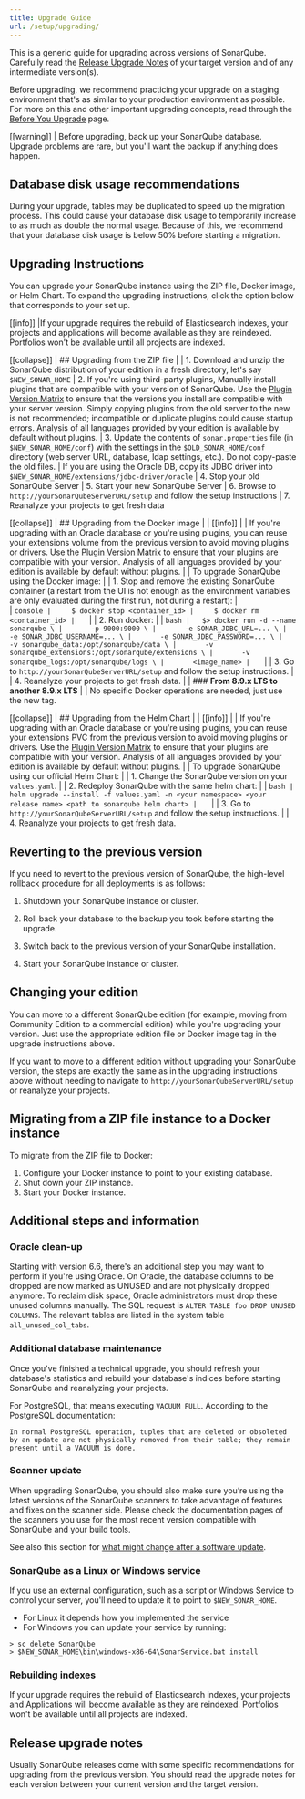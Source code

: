 ```yaml
---
title: Upgrade Guide
url: /setup/upgrading/
---
```

This is a generic guide for upgrading across versions of SonarQube. Carefully read the [Release Upgrade Notes](/setup/upgrade-notes/) of your target version and of any intermediate version(s).

Before upgrading, we recommend practicing your upgrade on a staging environment that's as similar to your production environment as possible. For more on this and other important upgrading concepts, read through the [Before You Upgrade](/setup/before-you-upgrade/) page. 

[[warning]]
| Before upgrading, back up your SonarQube database. Upgrade problems are rare, but you'll want the backup if anything does happen.

## Database disk usage recommendations
During your upgrade, tables may be duplicated to speed up the migration process. This could cause your database disk usage to temporarily increase to as much as double the normal usage. Because of this, we recommend that your database disk usage is below 50% before starting a migration.

## Upgrading Instructions
You can upgrade your SonarQube instance using the ZIP file, Docker image, or Helm Chart. To expand the upgrading instructions, click the option below that corresponds to your set up.

[[info]]
|If your upgrade requires the rebuild of Elasticsearch indexes, your projects and applications will become available as they are reindexed. Portfolios won't be available until all projects are indexed.

[[collapse]]
| ## Upgrading from the ZIP file
| 
| 1. Download and unzip the SonarQube distribution of your edition in a fresh directory, let's say `$NEW_SONAR_HOME`
| 2. If you're using third-party plugins, Manually install plugins that are compatible with your version of SonarQube. Use the [Plugin Version Matrix](/instance-administration/plugin-version-matrix/) to ensure that the versions you install are compatible with your server version. Simply copying plugins from the old server to the new is not recommended; incompatible or duplicate plugins could cause startup errors. Analysis of all languages provided by your edition is available by default without plugins.
| 3. Update the contents of `sonar.properties` file (in `$NEW_SONAR_HOME/conf`) with the settings in the `$OLD_SONAR_HOME/conf` directory (web server URL, database, ldap settings, etc.). Do not copy-paste the old files.
| If you are using the Oracle DB, copy its JDBC driver into `$NEW_SONAR_HOME/extensions/jdbc-driver/oracle`
| 4. Stop your old SonarQube Server
| 5. Start your new SonarQube Server
| 6. Browse to `http://yourSonarQubeServerURL/setup` and follow the setup instructions
| 7. Reanalyze your projects to get fresh data

[[collapse]]
| ## Upgrading from the Docker image
| 
| [[info]]
| | If you're upgrading with an Oracle database or you're using plugins, you can reuse your extensions volume from the previous version to avoid moving plugins or drivers. Use the [Plugin Version Matrix](/instance-administration/plugin-version-matrix/) to ensure that your plugins are compatible with your version. Analysis of all languages provided by your edition is available by default without plugins.
| 
| To upgrade SonarQube using the Docker image:
| 
| 1. Stop and remove the existing SonarQube container (a restart from the UI is not enough as the environment variables are only evaluated during the first run, not during a restart):
|     
| 	```console
|     $ docker stop <container_id>
|     $ docker rm <container_id>
| 	```
| 
| 2. Run docker:
| 
| 	```bash
| 	$> docker run -d --name sonarqube \
| 		-p 9000:9000 \
| 		-e SONAR_JDBC_URL=... \
| 		-e SONAR_JDBC_USERNAME=... \
| 		-e SONAR_JDBC_PASSWORD=... \
| 		-v sonarqube_data:/opt/sonarqube/data \
| 		-v sonarqube_extensions:/opt/sonarqube/extensions \
| 		-v sonarqube_logs:/opt/sonarqube/logs \
| 		<image_name>
| 	```
| 
| 3. Go to `http://yourSonarQubeServerURL/setup` and follow the setup instructions.
| 
| 4. Reanalyze your projects to get fresh data.
| 
| ### **From 8.9.x LTS to another 8.9.x LTS**
| 
| No specific Docker operations are needed, just use the new tag.

[[collapse]]
| ## Upgrading from the Helm Chart 
| 
| [[info]]
| | If you're upgrading with an Oracle database or you're using plugins, you can reuse your extensions PVC from the previous version to avoid moving plugins or drivers. Use the [Plugin Version Matrix](/instance-administration/plugin-version-matrix/) to ensure that your plugins are compatible with your version. Analysis of all languages provided by your edition is available by default without plugins.
| 
| To upgrade SonarQube using our official Helm Chart:
| 
| 1. Change the SonarQube version on your `values.yaml`.
| 
| 2. Redeploy SonarQube with the same helm chart:
| 
| 	```bash
| 	helm upgrade --install -f values.yaml -n <your namespace> <your release name> <path to sonarqube helm chart>
| 	```
| 
| 3. Go to `http://yourSonarQubeServerURL/setup` and follow the setup instructions.
| 
| 4. Reanalyze your projects to get fresh data.
 
## Reverting to the previous version
 
If you need to revert to the previous version of SonarQube, the high-level rollback procedure for all deployments is as follows: 
 
1. Shutdown your SonarQube instance or cluster.
 
2. Roll back your database to the backup you took before starting the upgrade.
 
3. Switch back to the previous version of your SonarQube installation.

4. Start your SonarQube instance or cluster.
 
## Changing your edition
You can move to a different SonarQube edition (for example, moving from Community Edition to a commercial edition) while you're upgrading your version. Just use the appropriate edition file or Docker image tag in the upgrade instructions above.

If you want to move to a different edition without upgrading your SonarQube version, the steps are exactly the same as in the upgrading instructions above without needing to navigate to `http://yourSonarQubeServerURL/setup` or reanalyze your projects. 

## Migrating from a ZIP file instance to a Docker instance
To migrate from the ZIP file to Docker:
1. Configure your Docker instance to point to your existing database.
2. Shut down your ZIP instance.
3. Start your Docker instance.

## Additional steps and information

### Oracle clean-up

Starting with version 6.6, there's an additional step you may want to perform if you're using Oracle. On Oracle, the database columns to be dropped are now marked as UNUSED and are not physically dropped anymore. To reclaim disk space, Oracle administrators must drop these unused columns manually. The SQL request is `ALTER TABLE foo DROP UNUSED COLUMNS`. The relevant tables are listed in the system table `all_unused_col_tabs`.

### Additional database maintenance

Once you've finished a technical upgrade, you should refresh your database's statistics and rebuild your database's indices before starting SonarQube and reanalyzing your projects.

For PostgreSQL, that means executing `VACUUM FULL`. According to the PostgreSQL documentation:

```
In normal PostgreSQL operation, tuples that are deleted or obsoleted by an update are not physically removed from their table; they remain present until a VACUUM is done.
```

### Scanner update

When upgrading SonarQube, you should also make sure you’re using the latest versions of the SonarQube scanners to take advantage of features and fixes on the scanner side. Please check the documentation pages of the scanners you use for the most recent version compatible with SonarQube and your build tools.

See also this section for [what might change after a software update](/user-guide/rules/#header-9).

### SonarQube as a Linux or Windows service

If you use an external configuration, such as a script or Windows Service to control your server, you'll need to update it to point to `$NEW_SONAR_HOME`.
- For Linux it depends how you implemented the service
- For Windows you can update your service by running:
```
> sc delete SonarQube
> $NEW_SONAR_HOME\bin\windows-x86-64\SonarService.bat install
```

### Rebuilding indexes

If your upgrade requires the rebuild of Elasticsearch indexes, your projects and Applications will become available as they are reindexed. Portfolios won't be available until all projects are indexed.

## Release upgrade notes

Usually SonarQube releases come with some specific recommendations for upgrading from the previous version. You should read the upgrade notes for each version between your current version and the target version.
